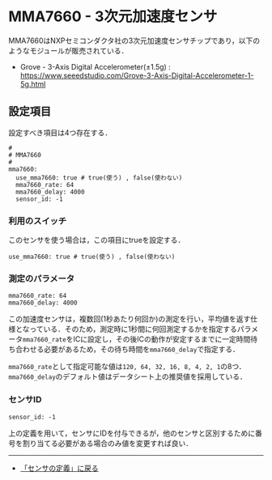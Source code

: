 # MMA7660 - 3次元加速度センサ

MMA7660はNXPセミコンダクタ社の3次元加速度センサチップであり，以下のようなモジュールが販売されている．

- Grove - 3-Axis Digital Accelerometer(±1.5g) : https://www.seeedstudio.com/Grove-3-Axis-Digital-Accelerometer-1-5g.html



## 設定項目
設定すべき項目は4つ存在する．

```
#
# MMA7660
#
mma7660:
  use_mma7660: true # true(使う) , false(使わない)
  mma7660_rate: 64
  mma7660_delay: 4000
  sensor_id: -1
```

### 利用のスイッチ
このセンサを使う場合は，この項目にtrueを設定する．
```
use_mma7660: true # true(使う) , false(使わない)
```


### 測定のパラメータ
```
mma7660_rate: 64
mma7660_delay: 4000
```

この加速度センサは，複数回(1秒あたり何回か)の測定を行い，平均値を返す仕様となっている．そのため，測定時に1秒間に何回測定するかを指定するパラメータ```mma7660_rate```をICに設定し，その後ICの動作が安定するまでに一定時間待ち合わせる必要があるため，その待ち時間を```mma7660_delay```で指定する．

```mma7660_rate```として指定可能な値は```120, 64, 32, 16, 8, 4, 2, 1```の8つ．```mma7660_delay```のデフォルト値はデータシート上の推奨値を採用している．


### センサID

```
sensor_id: -1
```
上の定義を用いて，センサにIDを付与できるが，他のセンサと区別するために番号を割り当てる必要がある場合のみ値を変更すれば良い．


***

- [「センサの定義」に戻る](../SensorDefinition.md)
